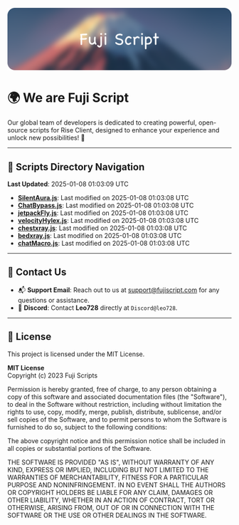![Banner](.github/b.webp)

# 🌍 **We are Fuji Script**

Our global team of developers is dedicated to creating powerful, open-source scripts for Rise Client, designed to enhance your experience and unlock new possibilities! 🌟

---
<!-- SCRIPTS_NAVIGATION_START -->
## 📂 **Scripts Directory Navigation**

**Last Updated**: 2025-01-08 01:03:09 UTC

- **[SilentAura.js](scripts/SilentAura.js)**: Last modified on 2025-01-08 01:03:08 UTC
- **[ChatBypass.js](scripts/ChatBypass.js)**: Last modified on 2025-01-08 01:03:08 UTC
- **[jetpackFly.js](scripts/jetpackFly.js)**: Last modified on 2025-01-08 01:03:08 UTC
- **[velocityHylex.js](scripts/velocityHylex.js)**: Last modified on 2025-01-08 01:03:08 UTC
- **[chestxray.js](scripts/chestxray.js)**: Last modified on 2025-01-08 01:03:08 UTC
- **[bedxray.js](scripts/bedxray.js)**: Last modified on 2025-01-08 01:03:08 UTC
- **[chatMacro.js](scripts/chatMacro.js)**: Last modified on 2025-01-08 01:03:08 UTC

<!-- SCRIPTS_NAVIGATION_END -->

---

## 💬 **Contact Us**  
- 📬 **Support Email**: Reach out to us at [support@fujiscript.com](mailto:support@fujiscript.com) for any questions or assistance.  
- 💬 **Discord**: Contact **Leo728** directly at `Discord@leo728`.

---

## 📜 **License**

This project is licensed under the MIT License.  

**MIT License**  
Copyright (c) 2023 Fuji Scripts  

Permission is hereby granted, free of charge, to any person obtaining a copy of this software and associated documentation files (the "Software"), to deal in the Software without restriction, including without limitation the rights to use, copy, modify, merge, publish, distribute, sublicense, and/or sell copies of the Software, and to permit persons to whom the Software is furnished to do so, subject to the following conditions:  

The above copyright notice and this permission notice shall be included in all copies or substantial portions of the Software.  

THE SOFTWARE IS PROVIDED "AS IS", WITHOUT WARRANTY OF ANY KIND, EXPRESS OR IMPLIED, INCLUDING BUT NOT LIMITED TO THE WARRANTIES OF MERCHANTABILITY, FITNESS FOR A PARTICULAR PURPOSE AND NONINFRINGEMENT. IN NO EVENT SHALL THE AUTHORS OR COPYRIGHT HOLDERS BE LIABLE FOR ANY CLAIM, DAMAGES OR OTHER LIABILITY, WHETHER IN AN ACTION OF CONTRACT, TORT OR OTHERWISE, ARISING FROM, OUT OF OR IN CONNECTION WITH THE SOFTWARE OR THE USE OR OTHER DEALINGS IN THE SOFTWARE.  
